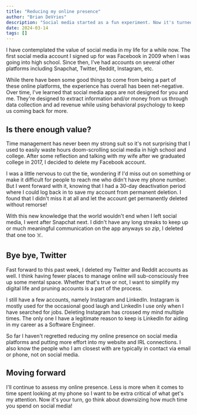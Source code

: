 ```yaml
---
title: "Reducing my online presence"
author: "Brian DeVries"
description: "Social media started as a fun experiment. Now it's turned into a trap for your attention. I decided to start downsizing its affect in my life."
date: 2024-03-14
tags: []
---
```


I have contemplated the value of social media in my life for a while now. The first social media account I signed up for was Facebook in 2009 when I was going into high school. Since then, I've had accounts on several other platforms including Snapchat, Twitter, Reddit, Instagram, etc.

While there have been some good things to come from being a part of these online platforms, the experience has overall has been net-negative. Over time, I've learned that social media apps are not designed for you and me. They're designed to extract information and/or money from us through data collection and ad revenue while using behavioral psychology to keep us coming back for more.

## Is there enough value?

Time management has never been my strong suit so it's not surprising that I used to easily waste hours doom-scrolling social media in high school and college. After some reflection and talking with my wife after we graduated college in 2017, I decided to delete my Facebook account.

I was a little nervous to cut the tie, wondering if I'd miss out on something or make it difficult for people to reach me who didn't have my phone number. But I went forward with it, knowing that I had a 30-day deactivation period where I could log back in to save my account from permanent deletion. I found that I didn't miss it at all and let the account get permanently deleted without remorse!

With this new knowledge that the world wouldn't end when I left social media, I went after Snapchat next. I didn't have any long streaks to keep up or much meaningful communication on the app anyways so _zip_, I deleted that one too ☠️.

## Bye bye, Twitter

Fast forward to this past week, I deleted my Twitter and Reddit accounts as well. I think having fewer places to manage online will sub-consciously free up some mental space. Whether that's true or not, I want to simplify my digital life and pruning accounts is a part of the process.

I still have a few accounts, namely Instagram and LinkedIn. Instagram is mostly used for the occasional good laugh and LinkedIn I use only when I have searched for jobs. Deleting Instagram has crossed my mind multiple times. The only one I have a legitimate reason to keep is LinkedIn for aiding in my career as a Software Engineer.

So far I haven't regretted reducing my online presence on social media platforms and putting more effort into my website and IRL connections. I also know the people who I am closest with are typically in contact via email or phone, not on social media.

## Moving forward

I'll continue to assess my online presence. Less is more when it comes to time spent looking at my phone so I want to be extra critical of what get's my attention. Now it's your turn, go think about downsizing how much time you spend on social media!
